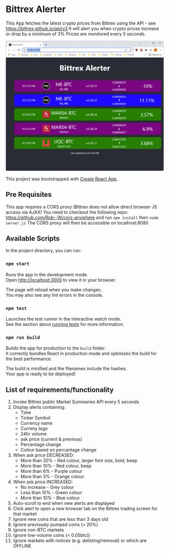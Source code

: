 # Bittrex Alerter
This App fetches the latest crypto prices from Bittrex using the API - see https://bittrex.github.io/api/v3
It will alert you when crypto prices increase or drop by a minimum of 3%
Prices are monitored every 5 seconds.

![Image](/public/screenshot.png "screenshot")

This project was bootstrapped with [Create React App](https://github.com/facebook/create-react-app).

## Pre Requisites
This app requires a CORS proxy (Bittrex does not allow direct browser JS access via AJAX)
You need to checkout the following repo: https://github.com/Rob--W/cors-anywhere
and run `npm install` then `node server.js`
The CORS proxy will then be accessible on localhost:8080

## Available Scripts

In the project directory, you can run:

### `npm start`

Runs the app in the development mode.\
Open [http://localhost:3000](http://localhost:3000) to view it in your browser.

The page will reload when you make changes.\
You may also see any lint errors in the console.

### `npm test`

Launches the test runner in the interactive watch mode.\
See the section about [running tests](https://facebook.github.io/create-react-app/docs/running-tests) for more information.

### `npm run build`

Builds the app for production to the `build` folder.\
It correctly bundles React in production mode and optimizes the build for the best performance.

The build is minified and the filenames include the hashes.\
Your app is ready to be deployed!


## List of requirements/functionality
1. Invoke Bittrex public Market Summaries API every 5 seconds
2. Display alerts containing:
   * Time
   * Ticker Symbol
   * Currency name
   * Curreny logo
   * 24hr volume
   * ask price (current & previous)
   * Percentage change
   * Colour based on percantage change
3. When ask price DECREASED:
   * More than 20% - Red colour, larger font size, bold, beep
   * More than 10% - Red colour, beep
   * More than 6% - Purple colour
   * More than 3% - Orange colour
4. When ask price INCREASED:
   * No increase - Grey colour
   * Less than 10% - Green colour
   * More than 10% - Blue colour
5. Auto-scroll to end when new alerts are displayed
6. Click alert to open a new browser tab on the Bittrex trading screen for that market
7. Ignore new coins that are less than 3 days old
8. Ignore previously pumped coins (> 20%)
9. Ignore non-BTC markets
10. Ignore low-volume coins (< 0.05btc))
11. Ignore markets with notices (e.g. delisting/removal) or which are OFFLINE
